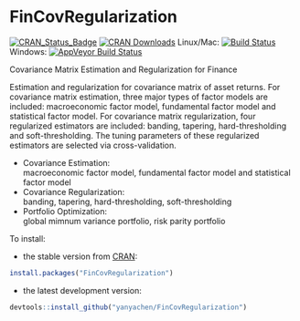 # FinCovRegularization

[![CRAN_Status_Badge](http://www.r-pkg.org/badges/version/FinCovRegularization)](http://cran.r-project.org/package=FinCovRegularization)
[![CRAN Downloads](http://cranlogs.r-pkg.org/badges/FinCovRegularization)](http://cran.rstudio.com/web/packages/FinCovRegularization/index.html)
Linux/Mac: [![Build Status](https://travis-ci.org/yanyachen/FinCovRegularization.svg)](https://travis-ci.org/yanyachen/FinCovRegularization)
Windows: [![AppVeyor Build Status](https://ci.appveyor.com/api/projects/status/github/yanyachen/FinCovRegularization?branch=master&svg=true)](https://ci.appveyor.com/project/yanyachen/FinCovRegularization)

Covariance Matrix Estimation and Regularization for Finance  

Estimation and regularization for covariance matrix of asset returns. For covariance matrix estimation, three major types of factor models are included: macroeconomic factor model, fundamental factor model and statistical factor model. For covariance matrix regularization, four regularized estimators are included: banding, tapering, hard-thresholding and soft-thresholding. The tuning parameters of these regularized estimators are selected via cross-validation.  
 
* Covariance Estimation:  
macroeconomic factor model, fundamental factor model and statistical factor model  
* Covariance Regularization:  
banding, tapering, hard-thresholding, soft-thresholding  
* Portfolio Optimization:  
global mimnum variance portfolio, risk parity portfolio  

To install:  
* the stable version from [CRAN](http://cran.r-project.org/web/packages/FinCovRegularization/index.html):  
```r
install.packages("FinCovRegularization")
```

* the latest development version:  
```r
devtools::install_github("yanyachen/FinCovRegularization")
```
